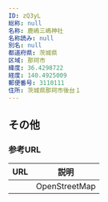 ```yaml
---
ID: zQ3yL
総称: null
名称: 鹿嶋三嶋神社
名称読み: null
別名: null
都道府県: 茨城県
区域: 那珂市
緯度: 36.4298722
経度: 140.4925009
郵便番号: 3110111
住所: 茨城県那珂市後台１
---
```


## その他

### 参考URL

| URL | 説明          |
| --- | ------------- |
|     | OpenStreetMap |
